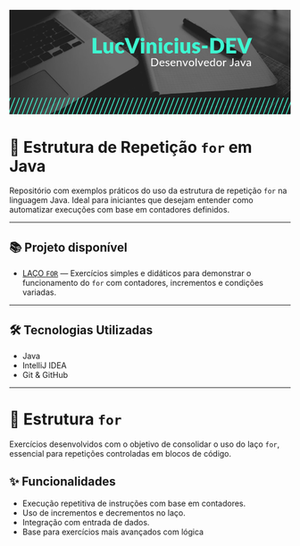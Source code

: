![Banner](https://github.com/LucVinicius-DEV/estrutura-de-repeticao-for/blob/main/banner.png)

# 🔁 Estrutura de Repetição `for` em Java

Repositório com exemplos práticos do uso da estrutura de repetição `for` na linguagem Java. Ideal para iniciantes que desejam entender como automatizar execuções com base em contadores definidos.

---

## 📚 Projeto disponível

- [LAÇO `FOR`](./src) — Exercícios simples e didáticos para demonstrar o funcionamento do `for` com contadores, incrementos e condições variadas.

---

## 🛠️ Tecnologias Utilizadas

- Java
- IntelliJ IDEA
- Git & GitHub

---

# 🔄 Estrutura `for`

Exercícios desenvolvidos com o objetivo de consolidar o uso do laço `for`, essencial para repetições controladas em blocos de código.

## ✨ Funcionalidades

- Execução repetitiva de instruções com base em contadores.
- Uso de incrementos e decrementos no laço.
- Integração com entrada de dados.
- Base para exercícios mais avançados com lógica
